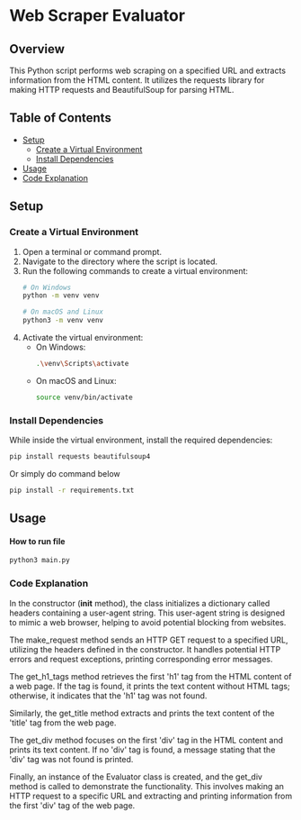 # Web Scraper Evaluator

## Overview
This Python script performs web scraping on a specified URL and extracts information from the HTML content. It utilizes the requests library for making HTTP requests and BeautifulSoup for parsing HTML.

## Table of Contents
- [Setup](#setup)
  - [Create a Virtual Environment](#create-a-virtual-environment)
  - [Install Dependencies](#install-dependencies)
- [Usage](#usage)
- [Code Explanation](#code-explanation)

## Setup

### Create a Virtual Environment
1. Open a terminal or command prompt.
2. Navigate to the directory where the script is located.
3. Run the following commands to create a virtual environment:
    ```bash
    # On Windows
    python -m venv venv

    # On macOS and Linux
    python3 -m venv venv
    ```
4. Activate the virtual environment:
    - On Windows:
        ```bash
        .\venv\Scripts\activate
        ```
    - On macOS and Linux:
        ```bash
        source venv/bin/activate
        ```

### Install Dependencies
While inside the virtual environment, install the required dependencies:
```bash
pip install requests beautifulsoup4
```
Or simply do command below 
```bash
pip install -r requirements.txt

```
## Usage

#### How to run file
```bash
python3 main.py
```
### Code Explanation
In the constructor (__init__ method), the class initializes a dictionary called headers containing a user-agent string. This user-agent string is designed to mimic a web browser, helping to avoid potential blocking from websites.

The make_request method sends an HTTP GET request to a specified URL, utilizing the headers defined in the constructor. It handles potential HTTP errors and request exceptions, printing corresponding error messages.

The get_h1_tags method retrieves the first 'h1' tag from the HTML content of a web page. If the tag is found, it prints the text content without HTML tags; otherwise, it indicates that the 'h1' tag was not found.

Similarly, the get_title method extracts and prints the text content of the 'title' tag from the web page.

The get_div method focuses on the first 'div' tag in the HTML content and prints its text content. If no 'div' tag is found, a message stating that the 'div' tag was not found is printed.

Finally, an instance of the Evaluator class is created, and the get_div method is called to demonstrate the functionality. This involves making an HTTP request to a specific URL and extracting and printing information from the first 'div' tag of the web page.





